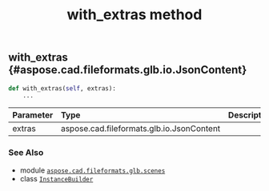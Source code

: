 ﻿---
title: with_extras method
second_title: Aspose.CAD for Python via .NET API References
description: 
type: docs
weight: 30
url: /python-net/aspose.cad.fileformats.glb.scenes/instancebuilder/with_extras/
is_root: false
---

## with_extras {#aspose.cad.fileformats.glb.io.JsonContent}





```python
def with_extras(self, extras):
    ...
```


| Parameter | Type | Description |
| :- | :- | :- |
| extras | aspose.cad.fileformats.glb.io.JsonContent |  |



### See Also
* module [`aspose.cad.fileformats.glb.scenes`](../../)
* class [`InstanceBuilder`](/cad/python-net/aspose.cad.fileformats.glb.scenes/instancebuilder)
